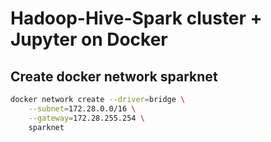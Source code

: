# Hadoop-Hive-Spark cluster + Jupyter on Docker

## Create docker network sparknet

```sh
docker network create --driver=bridge \
    --subnet=172.28.0.0/16 \
    --gateway=172.28.255.254 \
    sparknet
```